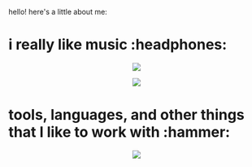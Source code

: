 hello! here's a little about me:

<h1>
  i really like music :headphones:
</h1>

<!-- Nothing weird to see here -->
<p align="center">
  <a href="https://themy3.vercel.app/api/now-playing?open">
    <img src="https://themy3.vercel.app/api/now-playing">
  </a>
</p>

<p align="center">
  <img src="https://themy3.vercel.app/api/top-played">
</p>
 
<p></p>

<h1>
  tools, languages, and other things that I like to work with :hammer:
</h1>

<p align="center">
  <img src="https://themy3.vercel.app/api/skills">
</p>
